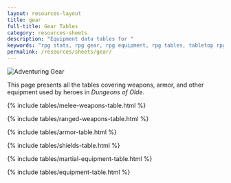 ```yaml
---
layout: resources-layout
title: gear
full-title: Gear Tables
category: resources-sheets
description: "Equipment data tables for "
keywords: "rpg stats, rpg gear, rpg equipment, rpg tables, tabletop rpg rules "
permalink: /resources/sheets/gear/
---
```


<div class="ph-col-12 hdrm">
  <img src="{{site.baseurl}}/img/gear-DavidLewisJohnson-400x121.jpg" srcset="{{site.baseurl}}/img/gear-DavidLewisJohnson-700x211.jpg 700w, {{site.baseurl}}/img/gear-DavidLewisJohnson-1200x362.jpg 1200w, {{site.baseurl}}/img/gear-DavidLewisJohnson-2400x723.jpg 2400w" class="border-thin" alt="Adventuring Gear" title="Adventuring Gear - Public domain image by David Lewis Johnson">
</div>

<p>This page presents all the tables covering weapons, armor, and other equipment used by heroes in <em>Dungeons of Olde</em>.</p>

<!-- h2>Weapons</h2 -->

{% include tables/melee-weapons-table.html %}

{% include tables/ranged-weapons-table.html %}

<!-- h2>Armor and Shields</h2 -->

{% include tables/armor-table.html %}

{% include tables/shields-table.html %}

<!-- h2 class="new-page">Purchasing Weapons <span class="no=break">and Armor</span></h2 -->

{% include tables/martial-equipment-table.html %}

<!--div class="ph-col-12">
  <img src="{{site.baseurl}}/img/weapons-DavidLewisJohnson-250x146.jpg" srcset="{{site.baseurl}}/img/weapons-DavidLewisJohnson-400x233.jpg 400w, {{site.baseurl}}/img/weapons-DavidLewisJohnson-700x407.jpg 700w, {{site.baseurl}}/img/weapons-DavidLewisJohnson-1200x698.jpg 1200w" class="border-thin" alt="Weapons" title="Weapons - Public domain image by David Lewis Johnson">
</div-->

<!-- h2 class="new-page">Adventuring Equipment</h2 -->

{% include tables/equipment-table.html %}


